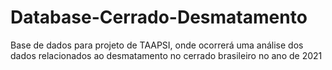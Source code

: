 # Database-Cerrado-Desmatamento
Base de dados para projeto de TAAPSI, onde ocorrerá uma análise dos dados relacionados ao desmatamento no cerrado brasileiro no ano de 2021
